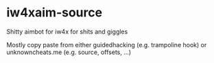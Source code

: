 # iw4xaim-source

Shitty aimbot for iw4x for shits and giggles

Mostly copy paste from either guidedhacking (e.g. trampoline hook) or unknowncheats.me (e.g. source, offsets, ...)
